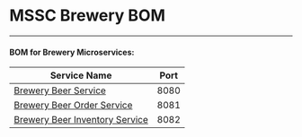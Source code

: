 # MSSC Brewery BOM

---

#### BOM for Brewery Microservices:

| Service Name                                                                       | Port |
|------------------------------------------------------------------------------------|------|
| [Brewery Beer Service](https://github.com/hieulc/mssc-brewery-service)                                                           | 8080 |
| [Brewery Beer Order Service](https://github.com/hieulc/brewery-order-service)      | 8081 |
| [Brewery Beer Inventory Service](https://github.com/hieulc/beer-inventory-service) | 8082 |



